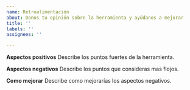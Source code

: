 ```yaml
---
name: Retroalimentación
about: Danos tu opinión sobre la herramienta y ayúdanos a mejorar
title: ''
labels: ''
assignees: ''

---
```


**Aspectos positivos**
Describe los puntos fuertes de la herramienta.

**Aspectos negativos**
Describe los puntos que consideras mas flojos.

**Como mejorar**
Describe como mejorarías los aspectos negativos.
